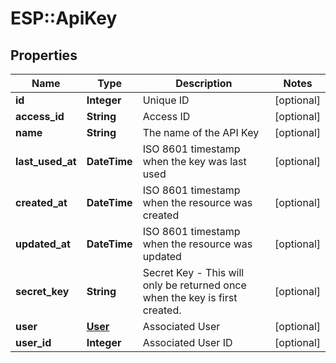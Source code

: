 # ESP::ApiKey

## Properties
Name | Type | Description | Notes
------------ | ------------- | ------------- | -------------
**id** | **Integer** | Unique ID | [optional] 
**access_id** | **String** | Access ID | [optional] 
**name** | **String** | The name of the API Key | [optional] 
**last_used_at** | **DateTime** | ISO 8601 timestamp when the key was last used | [optional] 
**created_at** | **DateTime** | ISO 8601 timestamp when the resource was created | [optional] 
**updated_at** | **DateTime** | ISO 8601 timestamp when the resource was updated | [optional] 
**secret_key** | **String** | Secret Key - This will only be returned once when the key is first created. | [optional] 
**user** | [**User**](User.md) | Associated User | [optional] 
**user_id** | **Integer** | Associated User ID | [optional] 


